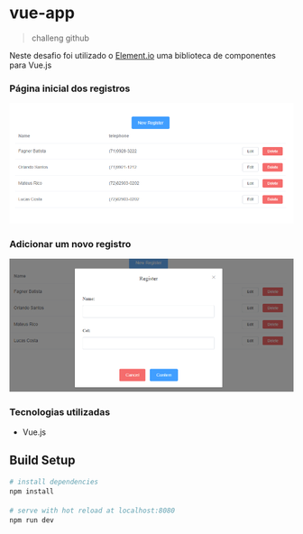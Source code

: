 # vue-app

> challeng github

Neste desafio foi utilizado o [Element.io](https://element.eleme.io/#/en-US) uma biblioteca de componentes para Vue.js

### Página inicial dos registros
![](/src/imagesReadme/home_register.png)

### Adicionar um novo registro
![](/src/imagesReadme/add_register.png)

### Tecnologias utilizadas

- Vue.js

## Build Setup

``` bash
# install dependencies
npm install

# serve with hot reload at localhost:8080
npm run dev

